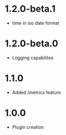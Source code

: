# 1.2.0-beta.1
  * time in iso date format
# 1.2.0-beta.0
  * Logging capabilites
# 1.1.0
  * Added /metrics feature
# 1.0.0
  * Plugin creation